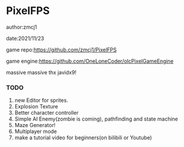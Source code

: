 # PixelFPS

author:zmcj1

date:2021/11/23

game repo:https://github.com/zmcj1/PixelFPS

game engine:https://github.com/OneLoneCoder/olcPixelGameEngine

massive massive thx javidx9!

### TODO

1. new Editor for sprites.
1. Explosion Texture
1. Better character controller
1. Simple AI Enemy(zombie is coming), pathfinding and state machine
1. Maze Generator!
1. Multiplayer mode
1. make a tutorial video for beginners(on bilibili or Youtube)